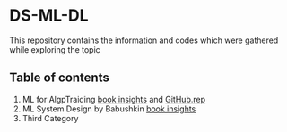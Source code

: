 # DS-ML-DL
This repository contains the information and codes which were gathered while exploring the topic
## Table of contents
1. ML for AlgpTraiding [book insights](https://github.com/OlegVstv/DS-ML-DL/blob/main/ML%20AlgoTrading/Hands-On-Machine-Learning-for-Algorithmic-Trading/book_insights.md) and [GitHub.rep](https://github.com/PacktPublishing/Hands-On-Machine-Learning-for-Algorithmic-Trading/?tab=readme-ov-file#hands-on-machine-learning-for-algorithmic-trading)
2. ML System Design by Babushkin [book insights]() 
4. Third Category
